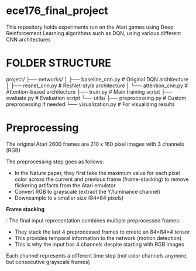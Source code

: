 # ece176_final_project
This repository holds experiments run on the Atari games using Deep Reinforcement Learning algorithms such as DQN, using various different CNN architectures

# FOLDER STRUCTURE

project/
├── networks/
│   ├── baseline_cnn.py      # Original DQN architecture
│   ├── resnet_cnn.py        # ResNet-style architecture
│   └── attention_cnn.py     # Attention-based architecture
├── train.py                 # Main training script
├── evaluate.py              # Evaluation script
└── utils/
    ├── preprocessing.py     # Custom preprocessing if needed
    └── visualization.py     # For visualizing results

# Preprocessing

The original Atari 2600 frames are 210 x 160 pixel images with 3 channels (RGB)

The preprocessing step goes as follows:

- In the Nature paper, they first take the maximum value for each pixel color across the current and previous frame (frame-stacking) to remove flickering artifacts from the Atari emulator
- Convert RGB to grayscale (extract the Y/luminance channel)
- Downsample to a smaller size (84×84 pixels)

**Frame stacking**

: The final input representation combines multiple preprocessed frames:

- They stack the last 4 preprocessed frames to create an 84×84×4 tensor
- This provides temporal information to the network (motion detection)
- This is why the input has 4 channels despite starting with RGB images

Each channel represents a different time step (not color channels anymore, but consecutive grayscale frames)